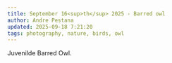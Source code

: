 ```yaml
---
title: September 16<sup>th</sup> 2025 - Barred owl
author: Andre Pestana
updated: 2025-09-18 7:21:20
tags: photography, nature, birds, owl
---
```


<!-- excerpt -->

Juvenilde Barred Owl.

<!-- excerpt -->

<FolderGallery dir="/sections/photography/posts/2025-09-16" sort="name-asc" />
